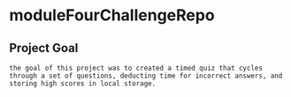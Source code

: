 # moduleFourChallengeRepo

## Project Goal

    the goal of this project was to created a timed quiz that cycles through a set of questions, deducting time for incorrect answers, and storing high scores in local storage. 
    
